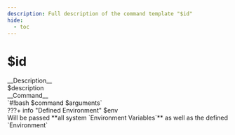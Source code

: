 ```yaml
---
description: Full description of the command template "$id"
hide:
  - toc
---
```

# $id

<div class="tpl_table" markdown>
<div class="tpl_row $has_desc" markdown>
<div class="joined" markdown>
<div class="tpl_head title_cmd" markdown>
__Description__
</div>
<div class="tpl_cell body_cmd" markdown>
$description
</div>
</div>
</div>
<div class="tpl_row" markdown>
<div class="joined" markdown>
<div class="tpl_head title_cmd" markdown>
__Command__
</div>
<div class="tpl_cell body_cmd" markdown>
`#!bash $command $arguments`
</div>
</div>
</div>
<div class="tpl_row $has_env" markdown>
<div class="tpl_cell" markdown>
???+ info "Defined Environment"
$env
</div>
</div>
<div class="tpl_row $use_sys_env" markdown>
<div class="tpl_head" markdown>
Will be passed **all system `Environment Variables`** as well as the defined `Environment`
</div>
</div>
</div>